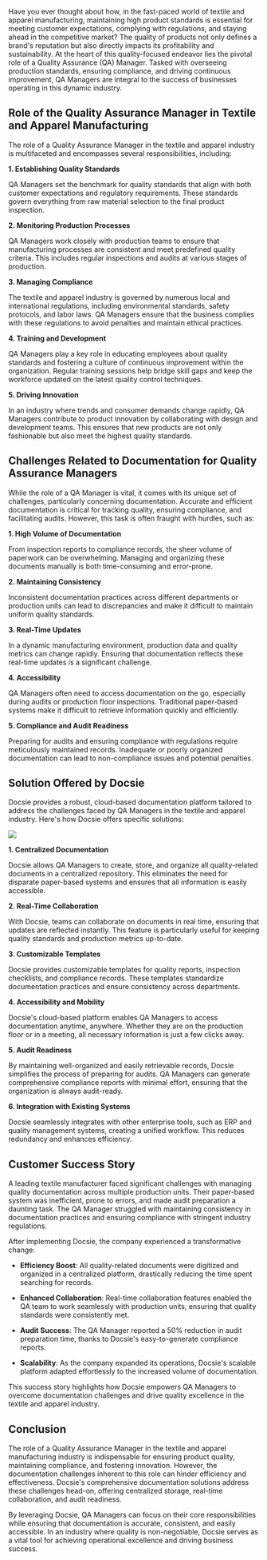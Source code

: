 Have you ever thought about how, in the fast-paced world of textile and apparel manufacturing, maintaining high product standards is essential for meeting customer expectations, complying with regulations, and staying ahead in the competitive market? The quality of products not only defines a brand's reputation but also directly impacts its profitability and sustainability. At the heart of this quality-focused endeavor lies the pivotal role of a Quality Assurance (QA) Manager. Tasked with overseeing production standards, ensuring compliance, and driving continuous improvement, QA Managers are integral to the success of businesses operating in this dynamic industry.

## Role of the Quality Assurance Manager in Textile and Apparel Manufacturing

The role of a Quality Assurance Manager in the textile and apparel industry is multifaceted and encompasses several responsibilities, including:

**1. Establishing Quality Standards**

QA Managers set the benchmark for quality standards that align with both customer expectations and regulatory requirements. These standards govern everything from raw material selection to the final product inspection.

**2. Monitoring Production Processes**

QA Managers work closely with production teams to ensure that manufacturing processes are consistent and meet predefined quality criteria. This includes regular inspections and audits at various stages of production.

**3. Managing Compliance**

The textile and apparel industry is governed by numerous local and international regulations, including environmental standards, safety protocols, and labor laws. QA Managers ensure that the business complies with these regulations to avoid penalties and maintain ethical practices.

**4. Training and Development**

QA Managers play a key role in educating employees about quality standards and fostering a culture of continuous improvement within the organization. Regular training sessions help bridge skill gaps and keep the workforce updated on the latest quality control techniques.

**5. Driving Innovation**

In an industry where trends and consumer demands change rapidly, QA Managers contribute to product innovation by collaborating with design and development teams. This ensures that new products are not only fashionable but also meet the highest quality standards.

## Challenges Related to Documentation for Quality Assurance Managers

While the role of a QA Manager is vital, it comes with its unique set of challenges, particularly concerning documentation. Accurate and efficient documentation is critical for tracking quality, ensuring compliance, and facilitating audits. However, this task is often fraught with hurdles, such as:

**1. High Volume of Documentation**

From inspection reports to compliance records, the sheer volume of paperwork can be overwhelming. Managing and organizing these documents manually is both time-consuming and error-prone.

**2. Maintaining Consistency**

Inconsistent documentation practices across different departments or production units can lead to discrepancies and make it difficult to maintain uniform quality standards.

**3. Real-Time Updates**

In a dynamic manufacturing environment, production data and quality metrics can change rapidly. Ensuring that documentation reflects these real-time updates is a significant challenge.

**4. Accessibility**

QA Managers often need to access documentation on the go, especially during audits or production floor inspections. Traditional paper-based systems make it difficult to retrieve information quickly and efficiently.

**5. Compliance and Audit Readiness**

Preparing for audits and ensuring compliance with regulations require meticulously maintained records. Inadequate or poorly organized documentation can lead to non-compliance issues and potential penalties.

## Solution Offered by Docsie

Docsie provides a robust, cloud-based documentation platform tailored to address the challenges faced by QA Managers in the textile and apparel industry. Here's how Docsie offers specific solutions:

![](https://cdn.docsie.io/workspace_PxAvC1Uenuc7ad6H3/doc_wn84Jkoc6hIMTO2eE/file_wp2LyIfmJRkuzzqoi/image_3ff6fd5f-23df-1310-a91d-4b68f7347d05.jpg)

**1. Centralized Documentation**

Docsie allows QA Managers to create, store, and organize all quality-related documents in a centralized repository. This eliminates the need for disparate paper-based systems and ensures that all information is easily accessible.

**2. Real-Time Collaboration**

With Docsie, teams can collaborate on documents in real time, ensuring that updates are reflected instantly. This feature is particularly useful for keeping quality standards and production metrics up-to-date.

**3. Customizable Templates**

Docsie provides customizable templates for quality reports, inspection checklists, and compliance records. These templates standardize documentation practices and ensure consistency across departments.

**4. Accessibility and Mobility**

Docsie's cloud-based platform enables QA Managers to access documentation anytime, anywhere. Whether they are on the production floor or in a meeting, all necessary information is just a few clicks away.

**5. Audit Readiness**

By maintaining well-organized and easily retrievable records, Docsie simplifies the process of preparing for audits. QA Managers can generate comprehensive compliance reports with minimal effort, ensuring that the organization is always audit-ready.

**6. Integration with Existing Systems**

Docsie seamlessly integrates with other enterprise tools, such as ERP and quality management systems, creating a unified workflow. This reduces redundancy and enhances efficiency.

## Customer Success Story

A leading textile manufacturer faced significant challenges with managing quality documentation across multiple production units. Their paper-based system was inefficient, prone to errors, and made audit preparation a daunting task. The QA Manager struggled with maintaining consistency in documentation practices and ensuring compliance with stringent industry regulations.

After implementing Docsie, the company experienced a transformative change:

* **Efficiency Boost**: All quality-related documents were digitized and organized in a centralized platform, drastically reducing the time spent searching for records.

* **Enhanced Collaboration**: Real-time collaboration features enabled the QA team to work seamlessly with production units, ensuring that quality standards were consistently met.

* **Audit Success**: The QA Manager reported a 50% reduction in audit preparation time, thanks to Docsie's easy-to-generate compliance reports.

* **Scalability**: As the company expanded its operations, Docsie's scalable platform adapted effortlessly to the increased volume of documentation.

This success story highlights how Docsie empowers QA Managers to overcome documentation challenges and drive quality excellence in the textile and apparel industry.

## Conclusion

The role of a Quality Assurance Manager in the textile and apparel manufacturing industry is indispensable for ensuring product quality, maintaining compliance, and fostering innovation. However, the documentation challenges inherent to this role can hinder efficiency and effectiveness. Docsie's comprehensive documentation solutions address these challenges head-on, offering centralized storage, real-time collaboration, and audit readiness.

By leveraging Docsie, QA Managers can focus on their core responsibilities while ensuring that documentation is accurate, consistent, and easily accessible. In an industry where quality is non-negotiable, Docsie serves as a vital tool for achieving operational excellence and driving business success.
